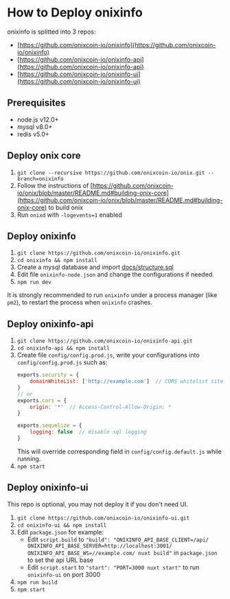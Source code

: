 # How to Deploy onixinfo

onixinfo is splitted into 3 repos:
* [https://github.com/onixcoin-io/onixinfo](https://github.com/onixcoin-io/onixinfo)
* [https://github.com/onixcoin-io/onixinfo-api](https://github.com/onixcoin-io/onixinfo-api)
* [https://github.com/onixcoin-io/onixinfo-ui](https://github.com/onixcoin-io/onixinfo-ui)

## Prerequisites

* node.js v12.0+
* mysql v8.0+
* redis v5.0+

## Deploy onix core
1. `git clone --recursive https://github.com/onixcoin-io/onix.git --branch=onixinfo`
2. Follow the instructions of [https://github.com/onixcoin-io/onix/blob/master/README.md#building-onix-core](https://github.com/onixcoin-io/onix/blob/master/README.md#building-onix-core) to build onix
3. Run `onixd` with `-logevents=1` enabled

## Deploy onixinfo
1. `git clone https://github.com/onixcoin-io/onixinfo.git`
2. `cd onixinfo && npm install`
3. Create a mysql database and import [docs/structure.sql](structure.sql)
4. Edit file `onixinfo-node.json` and change the configurations if needed.
5. `npm run dev`

It is strongly recommended to run `onixinfo` under a process manager (like `pm2`), to restart the process when `onixinfo` crashes.

## Deploy onixinfo-api
1. `git clone https://github.com/onixcoin-io/onixinfo-api.git`
2. `cd onixinfo-api && npm install`
3. Create file `config/config.prod.js`, write your configurations into `config/config.prod.js` such as:
    ```javascript
    exports.security = {
        domainWhiteList: ['http://example.com']  // CORS whitelist sites
    }
    // or
    exports.cors = {
        origin: '*'  // Access-Control-Allow-Origin: *
    }

    exports.sequelize = {
        logging: false  // disable sql logging
    }
    ```
    This will override corresponding field in `config/config.default.js` while running.
4. `npm start`

## Deploy onixinfo-ui
This repo is optional, you may not deploy it if you don't need UI.
1. `git clone https://github.com/onixcoin-io/onixinfo-ui.git`
2. `cd onixinfo-ui && npm install`
3. Edit `package.json` for example:
   * Edit `script.build` to `"build": "ONIXINFO_API_BASE_CLIENT=/api/ ONIXINFO_API_BASE_SERVER=http://localhost:3001/ ONIXINFO_API_BASE_WS=//example.com/ nuxt build"` in `package.json` to set the api URL base
   * Edit `script.start` to `"start": "PORT=3000 nuxt start"` to run `onixinfo-ui` on port 3000
4. `npm run build`
5. `npm start`
